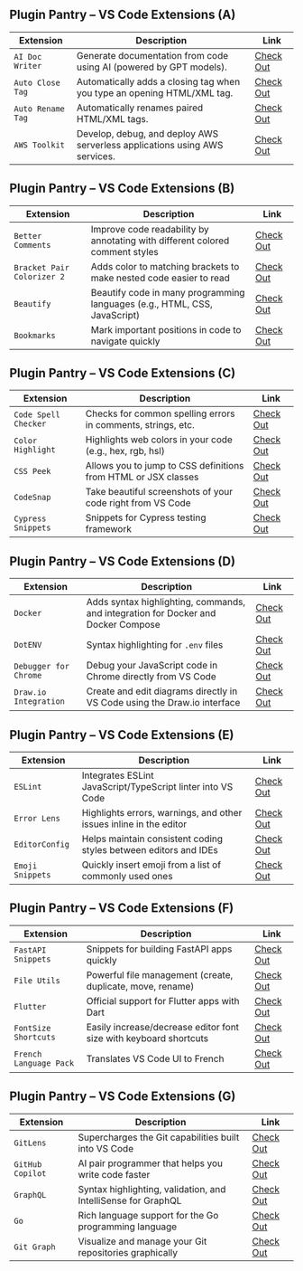 ## Plugin Pantry – VS Code Extensions (A)

| **Extension**            | **Description**                                                                 | **Link** |
|--------------------------|----------------------------------------------------------------------------------|----------|
| `AI Doc Writer`          | Generate documentation from code using AI (powered by GPT models).              | [Check Out](https://marketplace.visualstudio.com/items?itemName=alefiop.ai-doc-writer) |
| `Auto Close Tag`         | Automatically adds a closing tag when you type an opening HTML/XML tag.         | [Check Out](https://marketplace.visualstudio.com/items?itemName=formulahendry.auto-close-tag) |
| `Auto Rename Tag`        | Automatically renames paired HTML/XML tags.                                     | [Check Out](https://marketplace.visualstudio.com/items?itemName=formulahendry.auto-rename-tag) |
| `AWS Toolkit`            | Develop, debug, and deploy AWS serverless applications using AWS services.      | [Check Out](https://marketplace.visualstudio.com/items?itemName=AmazonWebServices.aws-toolkit-vscode) |

## Plugin Pantry – VS Code Extensions (B)

| **Extension**               | **Description**                                                               | **Link** |
|-----------------------------|-------------------------------------------------------------------------------|----------|
| `Better Comments`           | Improve code readability by annotating with different colored comment styles | [Check Out](https://marketplace.visualstudio.com/items?itemName=aaron-bond.better-comments) |
| `Bracket Pair Colorizer 2`  | Adds color to matching brackets to make nested code easier to read           | [Check Out](https://marketplace.visualstudio.com/items?itemName=CoenraadS.bracket-pair-colorizer-2) |
| `Beautify`                  | Beautify code in many programming languages (e.g., HTML, CSS, JavaScript)    | [Check Out](https://marketplace.visualstudio.com/items?itemName=HookyQR.beautify) |
| `Bookmarks`                 | Mark important positions in code to navigate quickly                         | [Check Out](https://marketplace.visualstudio.com/items?itemName=alefragnani.Bookmarks) |

## Plugin Pantry – VS Code Extensions (C)

| **Extension**               | **Description**                                                                 | **Link** |
|-----------------------------|----------------------------------------------------------------------------------|----------|
| `Code Spell Checker`        | Checks for common spelling errors in comments, strings, etc.                    | [Check Out](https://marketplace.visualstudio.com/items?itemName=streetsidesoftware.code-spell-checker) |
| `Color Highlight`           | Highlights web colors in your code (e.g., hex, rgb, hsl)                        | [Check Out](https://marketplace.visualstudio.com/items?itemName=naumovs.color-highlight) |
| `CSS Peek`                  | Allows you to jump to CSS definitions from HTML or JSX classes                  | [Check Out](https://marketplace.visualstudio.com/items?itemName=pranaygp.vscode-css-peek) |
| `CodeSnap`                  | Take beautiful screenshots of your code right from VS Code                      | [Check Out](https://marketplace.visualstudio.com/items?itemName=adpyke.codesnap) |
| `Cypress Snippets`          | Snippets for Cypress testing framework                                          | [Check Out](https://marketplace.visualstudio.com/items?itemName=andrewmcodes.cypress-snippets) |

## Plugin Pantry – VS Code Extensions (D)

| **Extension**                | **Description**                                                                 | **Link** |
|------------------------------|----------------------------------------------------------------------------------|----------|
| `Docker`                     | Adds syntax highlighting, commands, and integration for Docker and Docker Compose | [Check Out](https://marketplace.visualstudio.com/items?itemName=ms-azuretools.vscode-docker) |
| `DotENV`                     | Syntax highlighting for `.env` files                                            | [Check Out](https://marketplace.visualstudio.com/items?itemName=mikestead.dotenv) |
| `Debugger for Chrome`        | Debug your JavaScript code in Chrome directly from VS Code                      | [Check Out](https://marketplace.visualstudio.com/items?itemName=msjsdiag.debugger-for-chrome) |
| `Draw.io Integration`        | Create and edit diagrams directly in VS Code using the Draw.io interface        | [Check Out](https://marketplace.visualstudio.com/items?itemName=hediet.vscode-drawio) |

## Plugin Pantry – VS Code Extensions (E)

| **Extension**           | **Description**                                                         | **Link** |
|-------------------------|--------------------------------------------------------------------------|----------|
| `ESLint`                | Integrates ESLint JavaScript/TypeScript linter into VS Code              | [Check Out](https://marketplace.visualstudio.com/items?itemName=dbaeumer.vscode-eslint) |
| `Error Lens`            | Highlights errors, warnings, and other issues inline in the editor       | [Check Out](https://marketplace.visualstudio.com/items?itemName=usernamehw.errorlens) |
| `EditorConfig`          | Helps maintain consistent coding styles between editors and IDEs         | [Check Out](https://marketplace.visualstudio.com/items?itemName=EditorConfig.EditorConfig) |
| `Emoji Snippets`        | Quickly insert emoji from a list of commonly used ones                   | [Check Out](https://marketplace.visualstudio.com/items?itemName=bierner.emoji) |

## Plugin Pantry – VS Code Extensions (F)

| **Extension**              | **Description**                                                           | **Link** |
|----------------------------|----------------------------------------------------------------------------|----------|
| `FastAPI Snippets`         | Snippets for building FastAPI apps quickly                                | [Check Out](https://marketplace.visualstudio.com/items?itemName=paolorotolo.fastapi-snippets) |
| `File Utils`               | Powerful file management (create, duplicate, move, rename)                | [Check Out](https://marketplace.visualstudio.com/items?itemName=sleistner.vscode-fileutils) |
| `Flutter`                  | Official support for Flutter apps with Dart                               | [Check Out](https://marketplace.visualstudio.com/items?itemName=Dart-Code.flutter) |
| `FontSize Shortcuts`       | Easily increase/decrease editor font size with keyboard shortcuts         | [Check Out](https://marketplace.visualstudio.com/items?itemName=tomoki1207.pdf) |
| `French Language Pack`     | Translates VS Code UI to French                                            | [Check Out](https://marketplace.visualstudio.com/items?itemName=MS-CEINTL.vscode-language-pack-fr) |

## Plugin Pantry – VS Code Extensions (G)

| **Extension**              | **Description**                                                               | **Link** |
|----------------------------|-------------------------------------------------------------------------------|----------|
| `GitLens`                  | Supercharges the Git capabilities built into VS Code                         | [Check Out](https://marketplace.visualstudio.com/items?itemName=eamodio.gitlens) |
| `GitHub Copilot`           | AI pair programmer that helps you write code faster                          | [Check Out](https://marketplace.visualstudio.com/items?itemName=GitHub.copilot) |
| `GraphQL`                  | Syntax highlighting, validation, and IntelliSense for GraphQL                | [Check Out](https://marketplace.visualstudio.com/items?itemName=GraphQL.vscode-graphql) |
| `Go`                       | Rich language support for the Go programming language                        | [Check Out](https://marketplace.visualstudio.com/items?itemName=golang.go) |
| `Git Graph`                | Visualize and manage your Git repositories graphically                       | [Check Out](https://marketplace.visualstudio.com/items?itemName=mhutchie.git-graph) |

